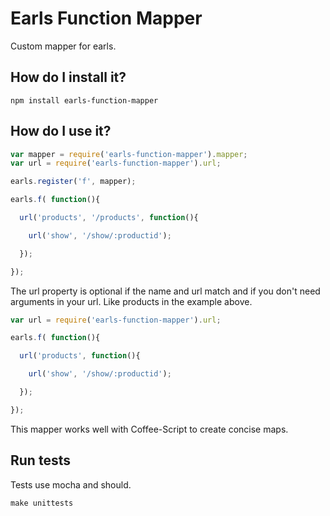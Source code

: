 # Earls Function Mapper

Custom mapper for earls.

## How do I install it?

``` shell
npm install earls-function-mapper
```

## How do I use it?

``` js
var mapper = require('earls-function-mapper').mapper;
var url = require('earls-function-mapper').url;

earls.register('f', mapper);

earls.f( function(){

  url('products', '/products', function(){

    url('show', '/show/:productid');

  });

});
```

The url property is optional if the name and url match and if you don't need arguments in your url. Like products in the example above.


``` js
var url = require('earls-function-mapper').url;

earls.f( function(){

  url('products', function(){

    url('show', '/show/:productid');

  });

});
```

This mapper works well with Coffee-Script to create concise maps.

## Run tests

Tests use mocha and should.

``` shell
make unittests
```
